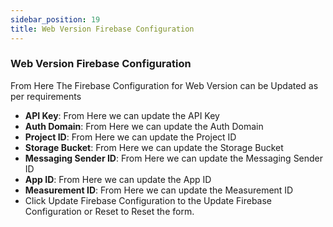 ```yaml
---
sidebar_position: 19
title: Web Version Firebase Configuration
---
```


### Web Version Firebase Configuration

<!-- ![Web Firebase Configuration](/img/web/web_firebase_config.jpg) -->

From Here The Firebase Configuration for Web Version can be Updated as per requirements

- **API Key**: From Here we can update the API Key
- **Auth Domain**: From Here we can update the Auth Domain
- **Project ID**: From Here we can update the Project ID
- **Storage Bucket**: From Here we can update the Storage Bucket
- **Messaging Sender ID**: From Here we can update the Messaging Sender ID
- **App ID**: From Here we can update the App ID
- **Measurement ID**: From Here we can update the Measurement ID
- Click Update Firebase Configuration to the Update Firebase Configuration or Reset to Reset the form. 
